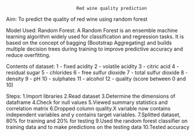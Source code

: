                                Red wine quality prediction
Aim: To predict the quality of red wine using random forest

Model Used:
  Random Forest: A Random Forest is an ensemble machine learning algorithm widely used for classification and regression tasks. It is based on the concept of bagging (Bootstrap Aggregating) and builds multiple decision trees during training to improve predictive accuracy and reduce overfitting.

Contents of dataset:
1 - fixed acidity
2 - volatile acidity
3 - citric acid
4 - residual sugar
5 - chlorides
6 - free sulfur dioxide
7 - total sulfur dioxide
8 - density
9 - pH
10 - sulphates
11 - alcohol
12 - quality (score between 0 and 10)


Steps:
1.Import libraries
2.Read dataset
3.Determine the dimensions of dataframe
4.Check for null values
5.Viewed summary statistics and correlation matrix
6.Dropped column quality.X variable now contains independent variables and y contains target variables.
7.Splitted dataset, 80% for training and 20% for testing
9.Used the random forest classifier on training data and to make predictions on the testing data
10.Tested accuracy
